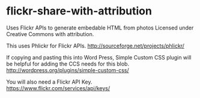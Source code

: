 flickr-share-with-attribution
=============================

Uses Flickr APIs to generate embedable HTML from photos Licensed under Creative Commons with attribution.

This uses Phlickr for Flickr APIs. 
http://sourceforge.net/projects/phlickr/

If copying and pasting this into Word Press, Simple Custom CSS plugin will be helpful for adding
the CCS needs for this blob.
http://wordpress.org/plugins/simple-custom-css/

You will also need a Flickr API Key.
https://www.flickr.com/services/api/keys/